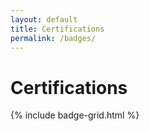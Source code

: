 ```yaml
---
layout: default
title: Certifications
permalink: /badges/
---
```


# Certifications

{% include badge-grid.html %}
